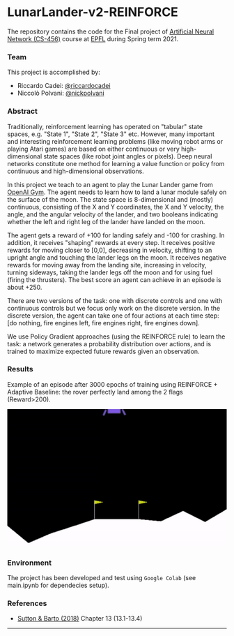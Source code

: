 # LunarLander-v2-REINFORCE

The repository contains the code for the Final project of [Artificial Neural Network (CS-456)](https://edu.epfl.ch/coursebook/en/artificial-neural-networks-CS-456) course at [EPFL](https://www.epfl.ch/en/) during Spring term 2021. 

### Team
This project is accomplished by:
- Riccardo Cadei: [@riccardocadei](https://github.com/riccardocadei)
- Niccolò Polvani: [@nickpolvani](https://github.com/nickpolvani)

### Abstract
Traditionally, reinforcement learning has operated on "tabular" state spaces, e.g. "State 1", "State 2", "State 3" etc. However, many important and interesting reinforcement learning problems (like moving robot arms or playing Atari games) are based on either continuous or very high-dimensional state spaces (like robot joint angles or pixels). Deep neural networks constitute one method for learning a value function or policy from continuous and high-dimensional observations. 

In this project we teach to an agent to play the Lunar Lander game from [OpenAI Gym](https://gym.openai.com/envs/LunarLander-v2/). The agent needs to learn how to land a lunar module safely on the surface of the moon. The state space is 8-dimensional and (mostly) continuous, consisting of the X and Y coordinates, the X and Y velocity, the angle, and the angular velocity of the lander, and two booleans indicating whether the left and right leg of the lander have landed on the moon.

The agent gets a reward of +100 for landing safely and -100 for crashing. In addition, it receives "shaping" rewards at every step. It receives positive rewards for moving closer to [0,0], decreasing in velocity, shifting to an upright angle and touching the lander legs on the moon. It receives negative rewards for moving away from the landing site, increasing in velocity, turning sideways, taking the lander legs off the moon and for using fuel (firing the thrusters). The best score an agent can achieve in an episode is about +250.

There are two versions of the task: one with discrete controls and one with continuous controls but we focus only work on the discrete version. In the discrete version, the agent can take one of four actions at each time step: [do nothing, fire engines left, fire engines right, fire engines down]. 

We use Policy Gradient approaches (using the REINFORCE rule) to learn the task: a network generates a probability distribution over actions, and is trained to maximize expected future rewards given an observation.

### Results

Example of an episode after 3000 epochs of training using REINFORCE + Adaptive Baseline: the rover perfectly land among the 2 flags (Reward>200).

![alt text](https://github.com/riccardocadei/LunarLander-v2-REINFORCE/blob/main/test.gif)



### Environment

The project has been developed and test using `Google Colab` (see main.ipynb for dependecies setup).

### References

- [Sutton & Barto (2018)](https://www.andrew.cmu.edu/course/10-703/textbook/BartoSutton.pdf) Chapter 13 (13.1-13.4)


* * *
 
